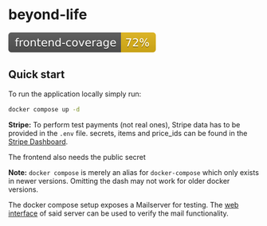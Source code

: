 # beyond-life

![frontend codecov](.github/badges/frontend-coverage.svg)

## Quick start

To run the application locally simply run:

```sh
docker compose up -d
```

**Stripe:**
To perform test payments (not real ones), Stripe data has to be provided in the `.env` file.
secrets, items and price_ids can be found in the [Stripe Dashboard](https://dashboard.stripe.com/test/dashboard).

The frontend also needs the public secret

**Note:** `docker compose` is merely an alias for `docker-compose` which only exists in newer versions. Omitting the dash may not work for older docker versions.

The docker compose setup exposes a Mailserver for testing. The [web interface](http://localhost:5000/) of said server can be used to verify the mail functionality.
